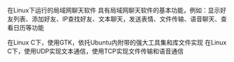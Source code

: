 在Linux下运行的局域网聊天软件
具有局域网聊天软件的基本功能，例如：显示好友列表、添加好友、IP查找好友、文本聊天，发送表情、文件传输、语音聊天、查看日历等功能

在Linux C下，使用GTK，依托Ubuntu内附带的强大工具集和库文件实现
在Linux C下，使用UDP实现文本通信，使用TCP实现文件传输和语音通信
